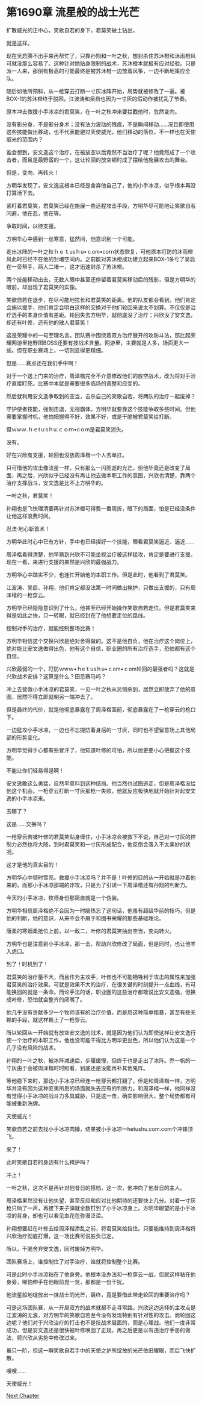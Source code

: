 # 第1690章 流星般的战士光芒

扩散威光的正中心，笑歌自若的身下，君莫笑破土钻出。

就是这样。

现在吴启腾不出手来再帮忙了，只靠孙翔和一叶之秋，想封杀住苏沐橙和沐雨橙风可就没那么容易了。这种针对她贴身限制的战术，苏沐橙本就极有应对经验。只是派一人来，那倒有极高的可能最终是被苏沐橙一边放着风筝，一边不断地策应全队。

随后如他所预料，从一枪穿云打断一寸灰冰阵开始，局势就被修改了一遍。被BOX-1的苏沐橙终于脱困，江波涛和吴启也因为一寸灰的假动作被扰乱了节奏。

原本冲去救援小手冰凉的君莫笑，在一叶之秋冲来要拦截他时，忽然变向。

没有影分身，不是影分身术；没有法力波动的残痕，不是瞬间移动……况且即使用这些技能做出移动，也不代表能避过天使威光，他们移动的落位，不一样也在天使威光的范围内？

谁会想到，安文逸这个治疗，在被放空以后竟然不当治疗了呢？他竟然成了一个攻击者，而且是最野蛮的一个，这让轮回的放空顿时成了摆给他施展攻击的舞台。

但是，变向，再转火！

方明华发现了，安文逸这根本已经是舍弃他自己了，他的小手冰凉，似乎根本再没打算活下去。

紧盯着君莫笑，君莫笑已经在施展一些远程攻击手段，方明华尽可能地让笑歌自若闪避，他在忍，他在等。

争取时间，以待支援。

方明华心中感到一丝寒意，猛然间，他意识到一个可能。

走出冰阵的一叶之秋ｈｅｔusｈu•ｃom•coｍ状态恢复，可他原本盯防的沐雨橙风此时已经不在他的封堵空间内。之前能对苏沐橙成功建立起来BOX-1多亏了吴启在一旁帮手，两人二堵一，这才迅速封杀了苏沐橙。

两个技能移动出去，无数人眼中甚至还停留着君莫笑移动后的残影，但是方明华的眼前，却出现了君莫笑的实像。

笑歌自若在退步，在尽可能地拉长和君莫笑的距离。他的队友都会看到，他们肯定会施以援手，他们肯定会明白这样的交换对于他们轮回来说太不划算。不仅仅是治疗选手的本身价值有差距。轮回失去方明华，就彻底没了治疗；兴欣没了安文逸，却还有叶修，还有他的散人君莫笑！

这是荣耀中的一句至理名言。团队赛中围绕着双方治疗展开的攻防斗法，那比起荣耀网游里抢野图BOSS还要有技战术含量。网游里，主要就是人多，场面更大一些。但在职业赛场上，一切则显得更精细。

但是……赛点还在我们手中啊！

对于一个送上门来的治疗，周泽楷完全不介意修改他们的放空战术，改为将对手治疗直接盯死。比赛中本就是需要很多临场的调整和应变的。

然后就利用安文逸争取到的空当，击杀自己的笑歌自若，将两队的治疗一起废掉？

守护使者技能，强制击退，无视霸体。方明华就要靠这个技能争取多些时间。但他需要掌握时机，他怕把握得不好，效果不好，或是干脆被君莫笑给打断。

但ｗwｗ.ｈｅtｕsｈu.ｃｏｍ•cｏm是君莫笑消失。

没有。

好在兴欣有支援，轮回也没放周泽楷一个人去单扛。

只可惜他的攻击像流星一样，只有那么一闪而逝的光芒。但他毕竟还是改变了局面，再之后，兴欣似乎已经没有再让他去做本职工作的意图，兴欣也清楚，靠两个治疗支撑战斗，安文逸是比不上方明华的。

一叶之秋，君莫笑！

孙翔也是飞快理清要再针对苏沐橙可得费一番周折，眼下的局面，怕是已经没条件让他这样浪费时间。

忍法·地心斩首术！

方明华此时心中已有方针，手中也已经捏好一个技能，眼看君莫笑逼近、逼近……

周泽楷看得清楚，他早猜到兴欣不可能坐视治疗被这样猛攻，肯定是要进行支援。现在一看，来进行支援的果然是兴欣的最强战力。

方明华心中踏实不少，也连忙开始他的本职工作。但是此时，他看到了君莫笑。

江波涛、吴启、孙翔，他们肯定都没法第一时间做出掩护，只做出支援的，只有周泽楷的一枪穿云。

方明华已经隐隐意识到了什么，他甚至已经开始操作笑歌自若走位。但是君莫笑来得是如此之快，只一转眼，就已经封在了他想要走位的路线。

控制对手的治疗，就能控制整场比赛！

方明华相信这个交换兴欣是绝对舍得做的。这不是他自负，他在治疗这个岗位上，绝对能比安文逸做得出色，他有这个自信，职业圈的所有治疗选手，恐怕都有这个自信。

兴欣最弱的一个，盯防ｗwｗ•ｈeｔusｈu•ｃom•ｃom轮回的最强者吗？这就是兴欣战术安排？这算是什么？田忌赛马吗？

冲上去营救小手冰凉的君莫笑，一见一叶之秋从另侧杀到，居然立即放弃了他的意图，居然吓得立即就朝另一端冲去了。

但是最终的代价，就是他彻底暴露在了周泽楷面前，彻底暴露在了一枪穿云的枪口下。

一边猛攻小手冰凉，一边也不忘提防着身后的一寸灰，同时也不望留意场上其他局部的形势变化。

方明华觉得手心都有些冒汗了，他知道叶修的可怕，所以他更要小心把握这个技能。

不能让你们轻易得逞啊！

安文逸敢这么勇猛，自然早意料到这种结局。他当然也试图逃走，但是周泽楷没给他这个机会。一枪穿云打断一寸灰那枪一失败，他就反应极快地就开始针对起安文逸的小手冰凉来。

去哪了？

这是……交换吗？

一枪穿云若被叶修的君莫笑贴身缠住，小手冰凉会被救下不说，自己对一寸灰的控制力必然也将大降，到时君莫笑和一寸灰形成配合，他反倒会落入不太美妙的状况。

这才是他的真实目的！

方明华心中顿时雪亮。救援小手冰凉吗？并不是！叶修的目的从一开始就是冲着他来的，而那小手冰凉那端的诈攻，只是为了引诱一下周泽楷还有孙翔的判断力。

今天的小手冰凉，牧师身份那简直就是一个伪装。

方明华相信周泽楷绝不会因为一时脑热忘了这句话，他虽有超级华丽的技巧，但是他的判断，他的意识，从来不会不屑于和图书荣耀的那些基础理论。

唐柔的寒烟柔抢位上前，以一敌二，叶修的君莫笑抽出空当，变向转火。

方明华也是注意到小手冰凉，那一击，帮助兴欣修改了局面，但是同时，也让他羊入虎口。

到了！时机到了！

君莫笑的治疗量不大，而且作为主攻手，叶修也不可能牺牲利于攻击的属性来加强君莫笑的治疗效果。可就是效果不大的治疗，在很关键的时刻提升一点血线，有可能换回的就是一条命。而论手法的话，职业圈的这些治疗都敢说比安文逸强，但换成叶修，恐怕就会整齐的闭嘴了。

他几乎没有贡献多少一个牧师该有的治疗价值，而是用这种简单粗暴，甚至有些无赖的手段，就这样赖上了一枪穿云。

所以轮回从一开始就有放空安文逸的战术，就是因为他们认为即使这样让安文逸行使一个治疗的本职工作，他也没可能干得比方明华更出色，所以他们认为这是一个几乎没有风险的战术。

孙翔的一叶之秋，被冰阵减速后，步履缓慢，但终于也是走出了冰阵。乔一帆的一寸灰由于会被周泽楷时时照看，到底还是没能再补其他鬼阵。

等他稳下来时，那边小手冰凉已经连一枪穿云都打翻了，但是和周泽楷一样，方明华并没有因为这种匪夷所思的场面就失去应有的判断力。和周泽楷一样，他同样没有觉得小手冰凉的战斗力多具威胁，只是这一击，确实影响很大，整个局势都有可能被重新洗牌。

天使威光！

笑歌自若之前去找小手冰凉肉搏，结果被小手冰凉一hetushu.com.com个冲锋顶飞。

来了！

此时笑歌自若的身边有什么掩护吗？

冲上！

一叶之秋，这次不是再针对他昔日的搭档，这一次，他冲向了他昔日的主人。

周泽楷果然没有让他失望，甚至反应和应对比他期待的还要快上几分。对着一寸灰枪只响了一声，再接下来子弹就全数钉到了小手冰凉身上。方明华眼望的是小手冰凉的背身，却也可以看见血花在弥漫泛滥。

孙翔想要赶在叶修去给周泽楷添乱之前，将君莫笑给挡住。只要能维持到周泽楷将兴欣治疗彻底打爆，这一场比赛可说胜负已定。

所以，干脆舍弃安文逸，同时废掉方明华。

团队赛场上，谁控制住了对手治疗，谁就将控制整个比赛。

可是此时小手冰凉粘在了他身旁。他根本没办法和一枪穿云一战，但就这样粘在他身旁，哪怕伸手在他眼前晃一晃，那都是一份干扰。

他流星般地绽放出一抹战士的光芒，最终，竟是要借此带走轮回的重要治疗吗？

可是这场团队赛，从一开局双方的战术就都不走寻常路。兴欣这边选择的主攻点是江波涛的无浪，对方明华的笑歌自若至今没有发现特别有针对性的攻击。而轮回这边呢？他们对于兴欣治疗的打击也不是技战术层面的，而是心理战。他们一度非常成功，但是安文逸还是很快被叶修唤回了正规，再之后更是以有违治疗手册的做法，将兴欣从劣势中修改过来。

虽只一阶，但这一瞬笑歌自若手中的天使之护所绽放的光芒依旧耀眼，而后飞快扩散。

嗖嗖……

天使威光！



[Next Chapter](%E7%AC%AC1691%E7%AB%A0%20%E6%9C%BA%E5%8A%A8%E6%80%A7.md)